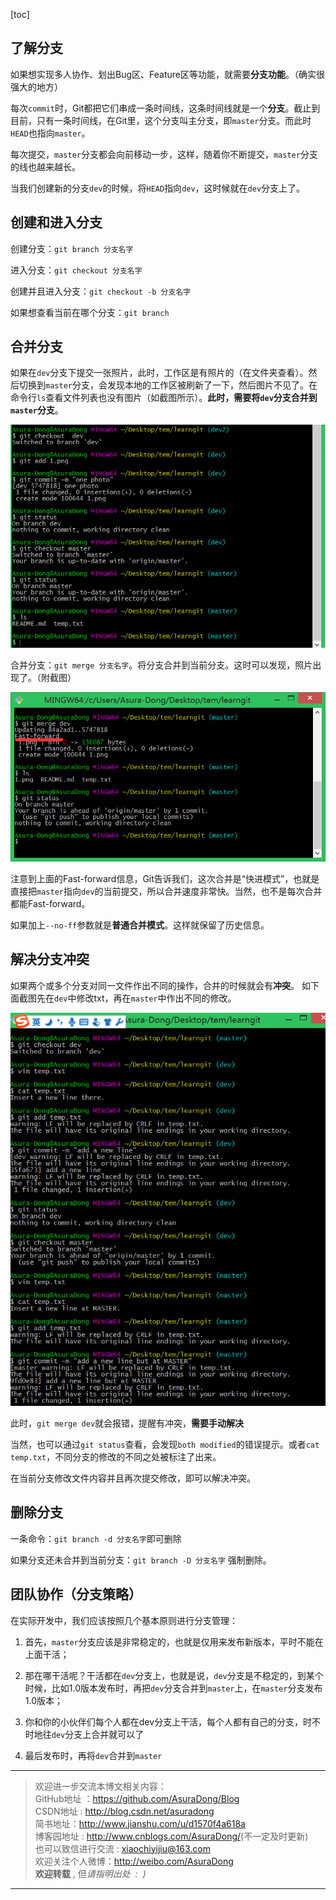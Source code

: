 [toc]

## 了解分支

如果想实现多人协作、划出Bug区、Feature区等功能，就需要**分支功能**。（确实很强大的地方）

每次`commit`时，Git都把它们串成一条时间线，这条时间线就是一个**分支**。截止到目前，只有一条时间线，在Git里，这个分支叫主分支，即`master`分支。而此时`HEAD`也指向`master`。

每次提交，`master`分支都会向前移动一步，这样，随着你不断提交，`master`分支的线也越来越长。

当我们创建新的分支`dev`的时候，将`HEAD`指向`dev`，这时候就在`dev`分支上了。

## 创建和进入分支

创建分支：`git branch 分支名字`

进入分支：`git checkout 分支名字`

创建并且进入分支：`git checkout -b 分支名字` 

如果想查看当前在哪个分支：`git branch`

## 合并分支

如果在`dev`分支下提交一张照片，此时，工作区是有照片的（在文件夹查看）。然后切换到`master`分支，会发现本地的工作区被刷新了一下，然后图片不见了。在命令行`ls`查看文件列表也没有图片（如截图所示）。**此时，需要将`dev`分支合并到`master`分支**。


![1.png](./image/git学习-三、分支的创建、合并、管理和删除-/1.png)



合并分支：`git merge 分支名字`。将分支合并到当前分支。这时可以发现，照片出现了。（附截图）


![2.png](./image/git学习-三、分支的创建、合并、管理和删除-/2.png)



注意到上面的Fast-forward信息，Git告诉我们，这次合并是“快进模式”，也就是直接把`master`指向`dev`的当前提交，所以合并速度非常快。当然，也不是每次合并都能Fast-forward。

如果加上`--no-ff`参数就是**普通合并模式**。这样就保留了历史信息。

## 解决分支冲突

如果两个或多个分支对同一文件作出不同的操作，合并的时候就会有**冲突**。
如下面截图先在`dev`中修改txt，再在`master`中作出不同的修改。


![3.png](./image/git学习-三、分支的创建、合并、管理和删除-/3.png)



此时，`git merge dev`就会报错，提醒有冲突，**需要手动解决**

当然，也可以通过`git status`查看，会发现`both modified`的错误提示。或者`cat temp.txt`，不同分支的修改的不同之处被标注了出来。

在当前分支修改文件内容并且再次提交修改，即可以解决冲突。

## 删除分支

一条命令：`git branch -d 分支名字`即可删除

如果分支还未合并到当前分支：`git branch -D 分支名字` 强制删除。

## 团队协作（分支策略）

在实际开发中，我们应该按照几个基本原则进行分支管理：

1. 首先，`master`分支应该是非常稳定的，也就是仅用来发布新版本，平时不能在上面干活；

2. 那在哪干活呢？干活都在`dev`分支上，也就是说，`dev`分支是不稳定的，到某个时候，比如1.0版本发布时，再把`dev`分支合并到`master`上，在`master`分支发布1.0版本；

3. 你和你的小伙伴们每个人都在dev分支上干活，每个人都有自己的分支，时不时地往`dev`分支上合并就可以了

4. 最后发布时，再将`dev`合并到`master`


***

> 欢迎进一步交流本博文相关内容：<br>
GitHub地址 ：<https://github.com/AsuraDong/Blog><br>
CSDN地址 : <http://blog.csdn.net/asuradong><br>
简书地址：<http://www.jianshu.com/u/d1570f4a618a><br>
博客园地址 : <http://www.cnblogs.com/AsuraDong/>(不一定及时更新)<br>
也可以致信进行交流 : <xiaochiyijiu@163.com> <br>
欢迎关注个人微博：<http://weibo.com/AsuraDong><br>
**欢迎转载** , 但*请指明出处  :  )*

***
